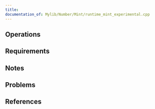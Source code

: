 ```yaml
---
title: 
documentation_of: Mylib/Number/Mint/runtime_mint_experimental.cpp
---
```


## Operations

## Requirements

## Notes

## Problems

## References
